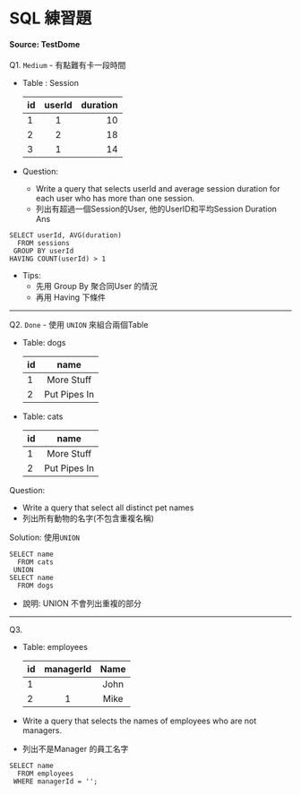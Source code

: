 SQL 練習題
===

#### Source: TestDome

Q1. `Medium` - 有點難有卡一段時間

* Table : Session

    | id      | userId     | duration     |
    | :------------- | :----------: | -----------: |
    | 1 | 1  | 10    |
    | 2 | 2 | 18 |
    | 3 | 1 | 14 |

* Question:
    * Write a query that selects userId and average session duration for each user who has more than one session.
    * 列出有超過一個Session的User, 他的UserID和平均Session Duration
Ans
```sql=
SELECT userId, AVG(duration)
  FROM sessions
 GROUP BY userId
HAVING COUNT(userId) > 1
```
* Tips:
    * 先用 Group By 聚合同User 的情況
    * 再用 Having 下條件



---
Q2. `Done` - 使用 `UNION` 來組合兩個Table

* Table: dogs

    | id      | name    |
    | :------------- | :----------: |
    | 1 | More Stuff   | 
    | 2 | Put Pipes In | 

* Table: cats

    | id      | name    |
    | :------------- | :----------: |
    | 1 | More Stuff   | 
    | 2 | Put Pipes In | 


Question:
* Write a query that select all distinct pet names
* 列出所有動物的名字(不包含重複名稱)

Solution: 使用`UNION`
```sql=
SELECT name 
  FROM cats
 UNION 
SELECT name
  FROM dogs
```
* 說明: UNION 不會列出重複的部分
---
Q3.

* Table: employees

    | id      | managerId    | Name
    | :------------- | :----------: |:----------: |
    | 1 |    | John |
    | 2 |1 | Mike |

* Write a query that selects the names of employees who are not managers.
* 列出不是Manager 的員工名字
    
```sql=
SELECT name 
  FROM employees
 WHERE managerId = ''; 

```